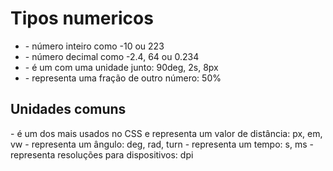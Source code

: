 # Tipos numericos

* <integer>             - número inteiro como -10 ou 223
* <number>              - número decimal como -2.4, 64 ou 0.234
* <dimension>           - é um <number> com uma unidade junto: 90deg, 2s, 8px
* <percentage>          - representa uma fração de outro número: 50%

## Unidades comuns

<length>                - é um dos mais usados no CSS e representa um valor de distância: px, em, vw
<angle>                 - representa um ângulo: deg, rad, turn
<time>                  - representa um tempo: s, ms
<resolution>            - representa resoluções para dispositivos: dpi